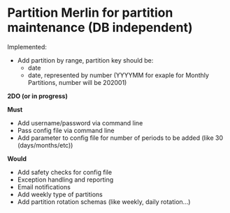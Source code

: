 # Partition Merlin for partition maintenance (DB independent)

Implemented:

* Add partition by range, partition key should be:
    * date
    * date, represented by number (YYYYMM for exaple for Monthly Partitions, number will be 202001)

**2DO (or in progress)**

**Must**

* Add username/password via command line
* Pass config file via command line
* Add parameter to config file for number of periods to be added (like 30 (days/months/etc))

**Would**
* Add safety checks for config file
* Exception handling and reporting
* Email notifications
* Add weekly type of partitions
* Add partition rotation schemas (like weekly, daily rotation...)

